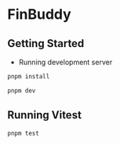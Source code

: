 # FinBuddy
## Getting Started

- Running development server

```bash
pnpm install

pnpm dev
```

## Running Vitest

```bash
pnpm test
```